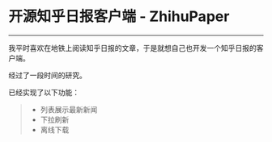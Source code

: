 # 开源知乎日报客户端 - ZhihuPaper

------

我平时喜欢在地铁上阅读知乎日报的文章，于是就想自己也开发一个知乎日报的客户端。

经过了一段时间的研究。

已经实现了以下功能：

> * 列表展示最新新闻
> * 下拉刷新
> * 离线下载
